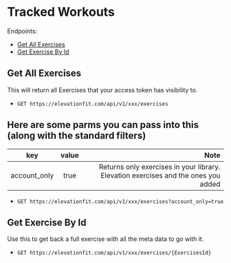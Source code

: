# Tracked Workouts

Endpoints:

- [Get All Exercises](#get-all-exercises)
- [Get Exercise By Id](#get-exercise-by-id)


## Get All Exercises

This will return all Exercises that your access token has visibility to.


* `GET https://elevationfit.com/api/v1/xxx/exercises`

## Here are some parms you can pass into this (along with the standard filters)

| key        | value           | Note  |
| ---------- |:---------------:| -----:|
| account_only      | true | Returns only exercises in your library. Elevation exercises and the ones you added |

* `GET https://elevationfit.com/api/v1/xxx/exercises?account_only=true`

## Get Exercise By Id

Use this to get back a full exercise with all the meta data to go with it. 

* `GET https://elevationfit.com/api/v1/xxx/exercises/{ExercisesId}`